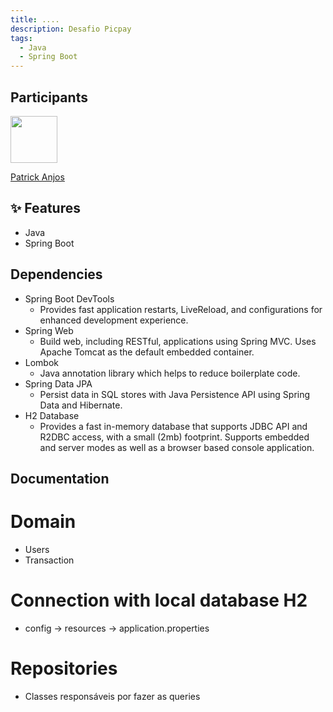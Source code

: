 ```yaml
---
title: ....
description: Desafio Picpay
tags:
  - Java
  - Spring Boot
---
```


## Participants

[<img src="https://avatars.githubusercontent.com/u/69186374?v=4" width="75px;"/>](https://github.com/setxpro)

[Patrick Anjos](https://github.com/setxpro)


## ✨ Features
- Java
- Spring Boot

## Dependencies

- Spring Boot DevTools
    - Provides fast application restarts, LiveReload, and configurations for enhanced development experience.
- Spring Web
    - Build web, including RESTful, applications using Spring MVC. Uses Apache Tomcat as the default embedded container.
- Lombok 
    - Java annotation library which helps to reduce boilerplate code.
- Spring Data JPA 
    - Persist data in SQL stores with Java Persistence API using Spring Data and Hibernate.
- H2 Database
    - Provides a fast in-memory database that supports JDBC API and R2DBC access, with a small (2mb) footprint. Supports embedded and server modes as well as a browser based console application.

## Documentation

# Domain
  - Users
  - Transaction

# Connection with local database H2
  - config -> resources -> application.properties

# Repositories
  - Classes responsáveis por fazer as queries
